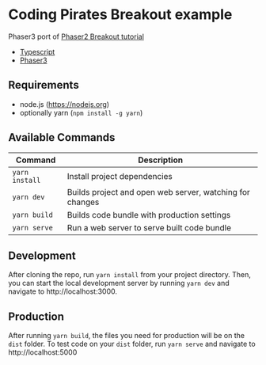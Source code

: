 # Coding Pirates Breakout example

Phaser3 port of [Phaser2 Breakout tutorial](https://developer.mozilla.org/en-US/docs/Games/Tutorials/2D_breakout_game_Phaser)

- [Typescript](https://www.typescriptlang.org/)
- [Phaser3](https://phaser.io/)

## Requirements

- node.js (https://nodejs.org)
- optionally yarn (`npm install -g yarn`)

## Available Commands

| Command        | Description                                              |
| -------------- | -------------------------------------------------------- |
| `yarn install` | Install project dependencies                             |
| `yarn dev`     | Builds project and open web server, watching for changes |
| `yarn build`   | Builds code bundle with production settings              |
| `yarn serve`   | Run a web server to serve built code bundle              |

## Development

After cloning the repo, run `yarn install` from your project directory. Then, you can start the local development
server by running `yarn dev` and navigate to http://localhost:3000.

## Production

After running `yarn build`, the files you need for production will be on the `dist` folder. To test code on your `dist` folder, run `yarn serve` and navigate to http://localhost:5000

